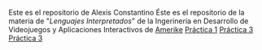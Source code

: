 Este es el repositorio de Alexis Constantino
Éste es el repositorio de la materia de "*Lenguajes Interpretados*" de la Ingerinería en Desarrollo de Videojuegos y Aplicaciones Interactivos de [Amerike](https://amerike.edu.mx)
[Práctica 1](Practica-1.md)
[Práctica 3](https://github.com/Copycat339/Repositorio_practica_3)
[Práctica 3](Practica_5.md)